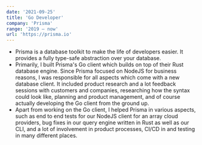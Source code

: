 ```yaml
---
date: '2021-09-25'
title: 'Go Developer'
company: 'Prisma'
range: '2019 – now'
url: 'https://prisma.io'
---
```


- Prisma is a database toolkit to make the life of developers easier. It provides a fully type-safe abstraction over your database.
- Primarily, I built Prisma's Go client which builds on top of their Rust database engine. Since Prisma focused on NodeJS for business reasons, I was responsible for all aspects which come with a new database client. It included product research and a lot feedback sessions with customers and companies, researching how the syntax could look like, planning and product management, and of course actually developing the Go client from the ground up.
- Apart from working on the Go client, I helped Prisma in various aspects, such as end to end tests for our NodeJS client for an array cloud providers, bug fixes in our query engine written in Rust as well as our CLI, and a lot of involvement in product processes, CI/CD in and testing in many different places.
